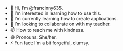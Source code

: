 - 👋 Hi, I’m @francinny635.
- 👀 I’m interested in learning how to use this.
- 🌱 I’m currently learning how to create applications.
- 💞️ I’m looking to collaborate on with my teacher.
- 📫 How to reach me with kindness.
- 😄 Pronouns: She/her.
- ⚡ Fun fact: I'm a bit forgetful, clumsy.

<!---
francinny635/francinny635 is a ✨ special ✨ repository because its `README.md` (this file) appears on your GitHub profile.
You can click the Preview link to take a look at your changes.
--->
